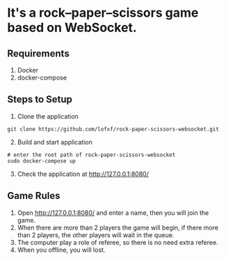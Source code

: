 # It's a rock–paper–scissors game based on WebSocket.

## Requirements

1. Docker
2. docker-compose

## Steps to Setup

1. Clone the application
```
git clone https://github.com/lofxf/rock-paper-scissors-websocket.git
```
2. Build and start application
```
# enter the root path of rock-paper-scissors-websocket
sudo docker-compose up
```
3. Check the application at http://127.0.0.1:8080/

## Game Rules

1. Open http://127.0.0.1:8080/ and enter a name, then you will join the game.
2. When there are more than 2 players the game will begin, if there more than 2 players, the other players will wait in the queue.
3. The computer play a role of referee, so there is no need extra referee.
4. When you offline, you will lost.
